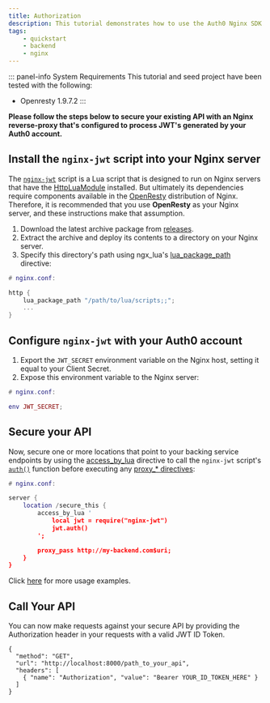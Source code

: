 ```yaml
---
title: Authorization
description: This tutorial demonstrates how to use the Auth0 Nginx SDK to add authentication and authorization to your API.
tags:
    - quickstart
    - backend
    - nginx
---
```


::: panel-info System Requirements
This tutorial and seed project have been tested with the following:
* Openresty 1.9.7.2
:::

**Please follow the steps below to secure your existing API with an Nginx reverse-proxy that's configured to process JWT's generated by your Auth0 account.**

## Install the `nginx-jwt` script into your Nginx server

The [`nginx-jwt`](https://github.com/auth0/nginx-jwt) script is a Lua script that is designed to run on Nginx servers that have the [HttpLuaModule](https://github.com/openresty/lua-nginx-module#readme) installed. But ultimately its dependencies require components available in the [OpenResty](http://openresty.org/) distribution of Nginx. Therefore, it is recommended that you use **OpenResty** as your Nginx server, and these instructions make that assumption.

1. Download the latest archive package from [releases](https://github.com/auth0/nginx-jwt/releases).
1. Extract the archive and deploy its contents to a directory on your Nginx server.
1. Specify this directory's path using ngx_lua's [lua_package_path](https://github.com/openresty/lua-nginx-module#lua_package_path) directive:

```lua
# nginx.conf:

http {
    lua_package_path "/path/to/lua/scripts;;";
    ...
}
```

## Configure `nginx-jwt` with your Auth0 account

1. Export the `JWT_SECRET` environment variable on the Nginx host, setting it equal to your Client Secret.
1. Expose this environment variable to the Nginx server:

```lua
# nginx.conf:

env JWT_SECRET;
```

## Secure your API

Now, secure one or more locations that point to your backing service endpoints by using the [access_by_lua](https://github.com/openresty/lua-nginx-module#access_by_lua) directive to call the `nginx-jwt` script's [`auth()`](https://github.com/auth0/nginx-jwt#auth) function before executing any [proxy_* directives](http://nginx.org/en/docs/http/ngx_http_proxy_module.html):


```lua
# nginx.conf:

server {
    location /secure_this {
        access_by_lua '
            local jwt = require("nginx-jwt")
            jwt.auth()
        ';

        proxy_pass http://my-backend.com$uri;
    }
}
```

Click [here](https://github.com/auth0/nginx-jwt#usage) for more usage examples.


## Call Your API

You can now make requests against your secure API by providing the Authorization header in your requests with a valid JWT ID Token.

```har
{
  "method": "GET",
  "url": "http://localhost:8000/path_to_your_api",
  "headers": [
    { "name": "Authorization", "value": "Bearer YOUR_ID_TOKEN_HERE" }
  ]
}
```
